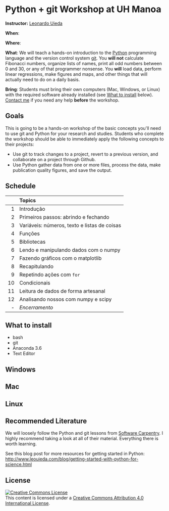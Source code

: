 # Python + git Workshop at UH Manoa

**Instructor:** [Leonardo Uieda](http://www.leouieda.com)

**When**:


**Where**:


**What**:
We will teach a hands-on introduction to the [Python](https://www.python.org/)
programming language and the version control system
[git](https://git-scm.com/).
You **will not** calculate Fibonacci numbers, organize lists of names, print
all odd numbers between 0 and 30, or any of that programmer nonsense.
You **will** load data, perform linear regressions, make figures and maps, and
other things that will actually need to do on a daily basis.

**Bring**:
Students must bring their own computers (Mac, Windows, or Linux) with the
required software already installed (see [What to install](what-to-install)
below).
[Contact me](http://www.leouieda.com/contact/) if you need any help **before**
the workshop.


## Goals

This is going to be a hands-on workshop of the basic concepts you'll need to
use git and Python for your research and studies.
Students who complete the workshop should be able to immediately apply the
following concepts to their projects:

* Use git to track changes to a project, revert to a previous version, and
  collaborate on a project through Github.
* Use Python gather data from one or more files, process the data, make
  publication quality figures, and save the output.


## Schedule

|   | **Topics** |
|--:|:-----------|
| 1 | Introdução |
| 2 | Primeiros passos: abrindo e fechando |
| 3 | Variáveis: números, texto e listas de coisas |
| 4 | Funções |
| 5 | Bibliotecas |
| 6 | Lendo e manipulando dados com o numpy |
| 7 | Fazendo gráficos com o matplotlib |
| 8 | Recapitulando |
| 9 | Repetindo ações com `for` |
|10 | Condicionais |
|11 | Leitura de dados de forma artesanal |
|12 | Analisando nossos com numpy e scipy |
| - | *Encerramento* |


## What to install


* bash
* git
* Anaconda 3.6
* Text Editor

## Windows


## Mac


## Linux



## Recommended Literature

We will loosely follow the Python and git lessons from
[Software Carpentry](https://software-carpentry.org/).
I highly recommend taking a look at all of their material. Everything there is
worth learning.

See this blog post for more resources for getting started in Python:
http://www.leouieda.com/blog/getting-started-with-python-for-science.html


## License

<a rel="license" href="http://creativecommons.org/licenses/by/4.0/"><img alt="Creative Commons License" style="border-width:0" src="https://i.creativecommons.org/l/by/4.0/88x31.png" /></a><br />This content is licensed under a
<a rel="license" href="http://creativecommons.org/licenses/by/4.0/">Creative Commons Attribution 4.0 International License</a>.
